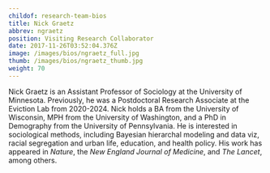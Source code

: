```yaml
---
childof: research-team-bios
title: Nick Graetz
abbrev: ngraetz
position: Visiting Research Collaborator 
date: 2017-11-26T03:52:04.376Z
image: /images/bios/ngraetz_full.jpg
thumb: /images/bios/ngraetz_thumb.jpg
weight: 70
---
```

Nick Graetz is an Assistant Professor of Sociology at the University of Minnesota. Previously, he was a Postdoctoral Research Associate at the Eviction Lab from 2020-2024. Nick holds a BA from the University of Wisconsin, MPH from the University of Washington, and a PhD in Demography from the University of Pennsylvania. He is interested in sociological methods, including Bayesian hierarchal modeling and data viz, racial segregation and urban life, education, and health policy. His work has appeared in _Nature_, the _New England Journal of Medicine_, and _The Lancet_, among others.  